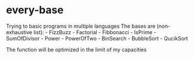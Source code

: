 # every-base

Trying to basic programs in multiple languages
The bases are (non-exhaustive list):
    - FizzBuzz
    - Factorial
    - Fibbonacci
    - IsPrime
    - SumOfDivisor
    - Power
    - PowerOfTwo
    - BinSearch
    - BubbleSort
    - QucikSort

The function will be optimized in the limit of my capacities
